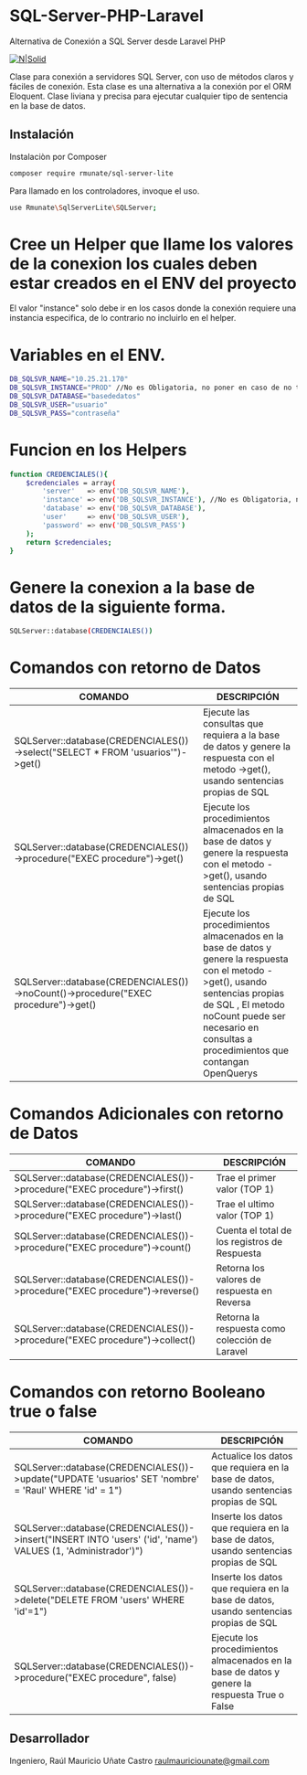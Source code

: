 # SQL-Server-PHP-Laravel
Alternativa de Conexión a SQL Server desde Laravel PHP

[![N|Solid](https://i.ibb.co/ZLzQTpm/Firma-Git-Hub.png)](#)

Clase para conexión a servidores SQL Server, con uso de métodos claros y fáciles de conexión.
Esta clase es una alternativa a la conexión por el ORM Eloquent.
Clase liviana y precisa para ejecutar cualquier tipo de sentencia en la base de datos.

## Instalación

Instalaciòn por Composer

```sh
composer require rmunate/sql-server-lite
```

Para llamado en los controladores, invoque el uso.

```sh
use Rmunate\SqlServerLite\SQLServer;
```

# Cree un Helper que llame los valores de la conexion los cuales deben estar creados en el ENV del proyecto
El valor "instance" solo debe ir en los casos donde la conexión requiere una instancia especifica, de lo contrario no incluirlo en el helper.

# Variables en el ENV.
```sh
DB_SQLSVR_NAME="10.25.21.170"
DB_SQLSVR_INSTANCE="PROD" //No es Obligatoria, no poner en caso de no tener instancia
DB_SQLSVR_DATABASE="basededatos"
DB_SQLSVR_USER="usuario"
DB_SQLSVR_PASS="contraseña"
```

# Funcion en los Helpers 
```sh
function CREDENCIALES(){
    $credenciales = array(
        'server'   => env('DB_SQLSVR_NAME'),
        'instance' => env('DB_SQLSVR_INSTANCE'), //No es Obligatoria, no poner en caso de no tener instancia
        'database' => env('DB_SQLSVR_DATABASE'),
        'user'     => env('DB_SQLSVR_USER'),
        'password' => env('DB_SQLSVR_PASS')
    );
    return $credenciales;
}
```

# Genere la conexion a la base de datos de la siguiente forma.
```sh
SQLServer::database(CREDENCIALES())
```

# Comandos con retorno de Datos #

| COMANDO | DESCRIPCIÓN |
| ----------- | ----------- |
| SQLServer::database(CREDENCIALES())->select("SELECT * FROM 'usuarios'")->get() | Ejecute las consultas que requiera a la base de datos y genere la respuesta con el metodo ->get(), usando sentencias propias de SQL |
| SQLServer::database(CREDENCIALES())->procedure("EXEC procedure")->get() | Ejecute los procedimientos almacenados en la base de datos y genere la respuesta con el metodo ->get(), usando sentencias propias de SQL |
| SQLServer::database(CREDENCIALES())->noCount()->procedure("EXEC procedure")->get() | Ejecute los procedimientos almacenados en la base de datos y genere la respuesta con el metodo ->get(), usando sentencias propias de SQL , El metodo noCount puede ser necesario en consultas a procedimientos que contangan OpenQuerys |


# Comandos Adicionales con retorno de Datos #

| COMANDO | DESCRIPCIÓN |
| ----------- | ----------- |
| SQLServer::database(CREDENCIALES())->procedure("EXEC procedure")->first() | Trae el primer valor (TOP 1) |
| SQLServer::database(CREDENCIALES())->procedure("EXEC procedure")->last() | Trae el ultimo valor (TOP 1) |
| SQLServer::database(CREDENCIALES())->procedure("EXEC procedure")->count() | Cuenta el total de los registros de Respuesta |
| SQLServer::database(CREDENCIALES())->procedure("EXEC procedure")->reverse() | Retorna los valores de respuesta en Reversa |
| SQLServer::database(CREDENCIALES())->procedure("EXEC procedure")->collect() | Retorna la respuesta como colección de Laravel |

# Comandos con retorno Booleano true o false #

| COMANDO | DESCRIPCIÓN |
| ----------- | ----------- |
| SQLServer::database(CREDENCIALES())->update("UPDATE 'usuarios' SET 'nombre' = 'Raul' WHERE 'id' = 1") | Actualice los datos que requiera en la base de datos, usando sentencias propias de SQL |
| SQLServer::database(CREDENCIALES())->insert("INSERT INTO 'users' ('id', 'name') VALUES (1, 'Administrador')") | Inserte los datos que requiera en la base de datos, usando sentencias propias de SQL |
| SQLServer::database(CREDENCIALES())->delete("DELETE FROM 'users' WHERE 'id'=1") | Inserte los datos que requiera en la base de datos, usando sentencias propias de SQL |
| SQLServer::database(CREDENCIALES())->procedure("EXEC procedure", false) | Ejecute los procedimientos almacenados en la base de datos y genere la respuesta True o False |


## Desarrollador

Ingeniero, Raúl Mauricio Uñate Castro
raulmauriciounate@gmail.com
